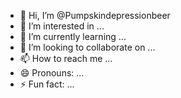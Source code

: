 - 👋 Hi, I’m @Pumpskindepressionbeer
- 👀 I’m interested in ...
- 🌱 I’m currently learning ...
- 💞️ I’m looking to collaborate on ...
- 📫 How to reach me ...
- 😄 Pronouns: ...
- ⚡ Fun fact: ...

<!---
Pumpskindepressionbeer/Pumpskindepressionbeer is a ✨ special ✨ repository because its `README.md` (this file) appears on your GitHub profile.
You can click the Preview link to take a look at your changes.
--->
